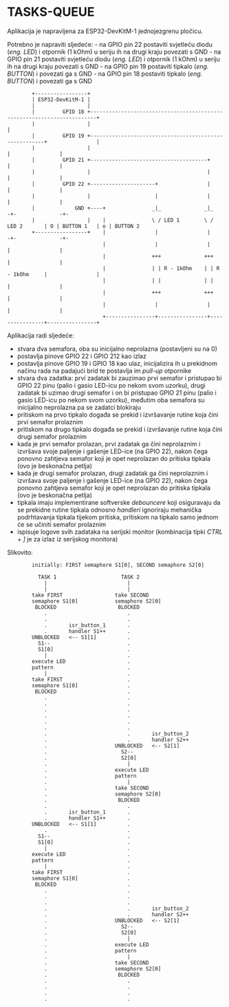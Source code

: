 # TASKS-QUEUE

Aplikacija je napravljena za ESP32-DevKitM-1 jednojezgrenu pločicu.

Potrebno je napraviti sljedeće:
    - na GPIO pin 22 postaviti svjetleću diodu (*eng. LED*) i otpornik (1 kOhm) u seriju ih na drugi kraju povezati s GND
    - na GPIO pin 21 postaviti svjetleću diodu (*eng. LED*) i otpornik (1 kOhm) u seriju ih na drugi kraju povezati s GND
    - na GPIO pin 19 postaviti tipkalo (*eng. BUTTON*) i povezati ga s GND
    - na GPIO pin 18 postaviti tipkalo (*eng. BUTTON*) i povezati ga s GND

```
        +-----------------+
        | ESP32-DevKitM-1 |
        |                 |
        |         GPIO 18 +------------------------------------------------------------------------+
        |                 |                                                                        |
        |         GPIO 19 +-------------------------------------------------------+                |
        |                 |                                                       |                |
        |         GPIO 21 +--------------------------------------+                |                |
        |                 |                                      |                |                |
        |         GPIO 22 +---------------------+                |                |                |
        |                 |                     |                |                |                |
        |             GND +----+               _|_              _|_              -+-              -+-
        |                 |    |               \ / LED 1        \ / LED 2       | O | BUTTON 1   | o | BUTTON 2
        +-----------------+    |                |                |               -+-              -+-
                               |                |                |                |                |
                               |               +++              +++               |                |
                               |               | | R - 1kOhm    | | R - 1kOhm     |                |
                               |               | |              | |               |                |
                               |               +++              +++               |                |
                               |                |                |                |                |
                               +----------------+----------------+----------------+----------------+
```

Aplikacija radi sljedeće:

- stvara dva semafora, oba su inicijalno neprolazna (postavljeni su na 0)
- postavlja pinove GPIO 22 i GPIO 212 kao izlaz
- postavlja pinove GPIO 19 i GPIO 18 kao ulaz, inicijalizira ih u prekidnom načinu rada na padajući brid te postavlja im *pull-up* otpornike
- stvara dva zadatka: prvi zadatak bi zauzimao prvi semafor i pristupao bi GPIO 22 pinu (palio i gasio LED-icu po nekom svom uzorku), drugi zadatak bi uzimao drugi semafor i on bi pristupao GPIO 21 pinu (palio i gasio LED-icu po nekom svom uzorku), međutim oba semafora su inicijalno neprolazna pa se zadatci blokiraju
- pritiskom na prvo tipkalo događa se prekid i izvršavanje rutine koja čini prvi semafor prolaznim
- pritiskom na drugo tipkalo događa se prekid i izvršavanje rutine koja čini drugi semafor prolaznim
- kada je prvi semafor prolazan, prvi zadatak ga čini neprolaznim i izvršava svoje paljenje i gašenje LED-ice (na GPIO 22), nakon čega ponovno zahtjeva semafor koji je opet neprolazan do pritiska tipkala (ovo je beskonačna petlja)
- kada je drugi semafor prolazan, drugi zadatak ga čini neprolaznim i izvršava svoje paljenje i gašenje LED-ice (na GPIO 22), nakon čega ponovno zahtjeva semafor koji je opet neprolazan do pritiska tipkala (ovo je beskonačna petlja)
- tipkala imaju implementirane softverske *debouncere* koji osiguravaju da se prekidne rutine tipkala odnosno *handleri* ignoriraju mehanička podrhtavanja tipkala tijekom pritiska, pritiskom na tipkalo samo jednom će se učiniti semafor prolaznim 
- ispisuje logove svih zadataka na serijski monitor (kombinacija tipki *CTRL + ]* je za izlaz iz serijskog monitora)

Slikovito:

```
        initially: FIRST semaphore S1[0], SECOND semaphore S2[0]

          TASK 1                     TASK 2
            |                          |
            |                          |
        take FIRST                 take SECOND
        semaphore S1[0]            semaphore S2[0]
         BLOCKED                    BLOCKED
            .                          .
            .                          .
            .       isr_button_1       .
            .       handler S1++       .
        UNBLOCKED   <-- S1[1]          .
          S1--                         .
          S1[0]                        .
            |                          .
        execute LED                    .
        pattern                        .
            |                          .
        take FIRST                     .
        semaphore S1[0]                .
         BLOCKED                       .
            .                          .
            .                          .
            .                          .
            .                          .
            .                          .
            .                          .
            .                          .       isr_button_2
            .                          .       handler S2++
            .                      UNBLOCKED   <-- S2[1]
            .                        S2--
            .                        S2[0]
            .                          |
            .                      execute LED
            .                      pattern
            .                          |
            .                      take SECOND
            .                      semaphore S2[0]
            .                       BLOCKED
            .                          .
            .       isr_button_1       .
            .       handler S1++       .
        UNBLOCKED   <-- S1[1]          .
            .                          .
          S1--                         .
          S1[0]                        .
            |                          .
        execute LED                    .
        pattern                        .
            |                          .
        take FIRST                     .
        semaphore S1[0]                .
         BLOCKED                       .
            .                          .
            .                          .
            .                          .
            .                          .       isr_button_2
            .                          .       handler S2++
            .                      UNBLOCKED   <-- S2[1]
            .                        S2--
            .                        S2[0]
            .                          |
            .                      execute LED
            .                      pattern
            .                          |
            .                      take SECOND
            .                      semaphore S2[0]
            .                       BLOCKED
            .                          .
            .                          .
            .                          .
            .                          .
```
